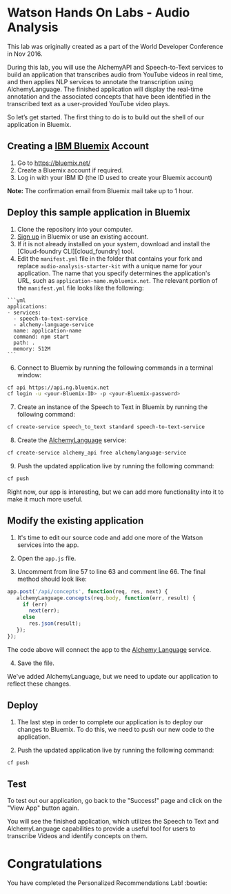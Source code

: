# Watson Hands On Labs - Audio Analysis

This lab was originally created as a part of the World Developer Conference in Nov 2016.

During this lab, you will use the AlchemyAPI and Speech-to-Text services to build an application that transcribes audio from YouTube videos in real time, and then applies NLP services to annotate the transcription using AlchemyLanguage. The finished application will display the real-time annotation and the associated concepts that have been identified in the transcribed text as a user-provided YouTube video plays.

So let’s get started. The first thing to do is to build out the shell of our application in Bluemix.

## Creating a [IBM Bluemix][bluemix] Account

  1. Go to https://bluemix.net/
  2. Create a Bluemix account if required.
  3. Log in with your IBM ID (the ID used to create your Bluemix account) 

**Note:** The confirmation email from Bluemix mail take up to 1 hour.

## Deploy this sample application in Bluemix

  1. Clone the repository into your computer.
  2. [Sign up][sign_up] in Bluemix or use an existing account.
  3. If it is not already installed on your system, download and install the [Cloud-foundry CLI][cloud_foundry] tool.
  4. Edit the `manifest.yml` file in the folder that contains your fork and replace `audio-analysis-starter-kit` with a unique name for your application. The name that you specify determines the application's URL, such as `application-name.mybluemix.net`. The relevant portion of the `manifest.yml` file looks like the following:

    ```yml
    applications:
    - services:
      - speech-to-text-service
      - alchemy-language-service
      name: application-name
      command: npm start
      path: .
      memory: 512M
    ```

  6. Connect to Bluemix by running the following commands in a terminal window:

  ```sh
  cf api https://api.ng.bluemix.net
  cf login -u <your-Bluemix-ID> -p <your-Bluemix-password>
  ```

  7. Create an instance of the Speech to Text in Bluemix by running the following command:

  ```sh
  cf create-service speech_to_text standard speech-to-text-service
  ```

  8. Create the [AlchemyLanguage][alchemy_language] service:

  ```sh
  cf create-service alchemy_api free alchemylanguage-service
  ```

  9. Push the updated application live by running the following command:

  ```sh
  cf push
  ```
  

Right now, our app is interesting, but we can add more functionality into it to make it much more useful.

## Modify the existing application

  1. It's time to edit our source code and add one more of the Watson services into the app.

  2. Open the `app.js` file.

  3. Uncomment from line 57 to line 63 and comment line 66. The final method should look like:

  ```js
  app.post('/api/concepts', function(req, res, next) {
     alchemyLanguage.concepts(req.body, function(err, result) {
       if (err)
         next(err);
       else
         res.json(result);
     });
  });
  ```

  The code above will connect the app to the [Alchemy Language][alchemy_language] service.

  4. Save the file.

  We've added AlchemyLanguage, but we need to update our application to reflect these changes.

## Deploy

  1. The last step in order to complete our application is to deploy our changes to Bluemix. To do this, we need to push our new code to the application. 

  2. Push the updated application live by running the following command:

  ```sh
  cf push
  ```

## Test

To test out our application, go back to the "Success!" page and click on the "View App" button again.

You will see the finished application, which utilizes the Speech to Text and AlchemyLanguage capabilities to provide a useful tool for users to transcribe Videos and identify concepts on them.


# Congratulations

You have completed the Personalized Recommendations Lab! :bowtie:

[sign_up]: https://bluemix.net/registration
[bluemix]: https://console.ng.bluemix.net/
[wdc_services]: http://www.ibm.com/watson/developercloud/services-catalog.html
[alchemy_language]: http://www.ibm.com/watson/developercloud/doc/alchemylanguage
